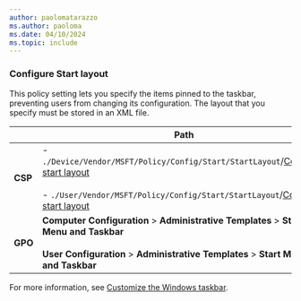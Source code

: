 ```yaml
---
author: paolomatarazzo
ms.author: paoloma
ms.date: 04/10/2024
ms.topic: include
---
```


### Configure Start layout

<!--Applied at logon only.-->

This policy setting lets you specify the items pinned to the taskbar, preventing users from changing its configuration. The layout that you specify must be stored in an XML file.

|  | Path |
|--|--|
| **CSP** | - `./Device/Vendor/MSFT/Policy/Config/Start/StartLayout`/[Configure start layout](/windows/client-management/mdm/policy-csp-start#startlayout)<br><br>- `./User/Vendor/MSFT/Policy/Config/Start/StartLayout`/[Configure start layout](/windows/client-management/mdm/policy-csp-start#startlayout) |
| **GPO** | **Computer Configuration** > **Administrative Templates** > **Start Menu and Taskbar**<br><br> **User Configuration** > **Administrative Templates** > **Start Menu and Taskbar** |

For more information, see [Customize the Windows taskbar](../index.md).

